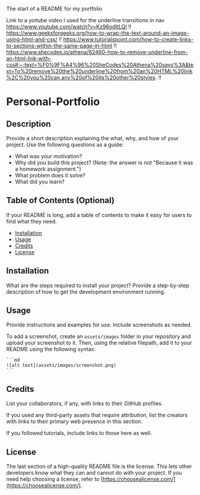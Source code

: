 The start of a README for my portfolio

Link to a yoitube video I used for the underline transitions in nav
https://www.youtube.com/watch?v=Kz96odltLQI !!
https://www.geeksforgeeks.org/how-to-wrap-the-text-around-an-image-using-html-and-css/ !!
https://www.tutorialspoint.com/how-to-create-links-to-sections-within-the-same-page-in-html !!
https://www.shecodes.io/athena/62460-how-to-remove-underline-from-an-html-link-with-css#:~:text=%F0%9F%A4%96%20SheCodes%20Athena%20says%3A&text=To%20remove%20the%20underline%20from%20an%20HTML%20link%2C%20you%20can,any%20of%20its%20other%20styles. !!

# Personal-Portfolio

## Description

Provide a short description explaining the what, why, and how of your project. Use the following questions as a guide:

- What was your motivation?
- Why did you build this project? (Note: the answer is not "Because it was a homework assignment.")
- What problem does it solve?
- What did you learn?

## Table of Contents (Optional)

If your README is long, add a table of contents to make it easy for users to find what they need.

- [Installation](#installation)
- [Usage](#usage)
- [Credits](#credits)
- [License](#license)

## Installation

What are the steps required to install your project? Provide a step-by-step description of how to get the development environment running.

## Usage

Provide instructions and examples for use. Include screenshots as needed.

To add a screenshot, create an `assets/images` folder in your repository and upload your screenshot to it. Then, using the relative filepath, add it to your README using the following syntax:

    ```md
    ![alt text](assets/images/screenshot.png)
    ```

## Credits

List your collaborators, if any, with links to their GitHub profiles.

If you used any third-party assets that require attribution, list the creators with links to their primary web presence in this section.

If you followed tutorials, include links to those here as well.

## License

The last section of a high-quality README file is the license. This lets other developers know what they can and cannot do with your project. If you need help choosing a license, refer to [https://choosealicense.com/](https://choosealicense.com/).

